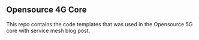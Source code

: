 ## Opensource 4G Core

This repo contains the code templates that was used in the Opensource 5G core with service mesh blog post.

